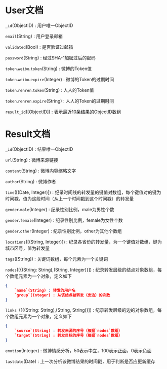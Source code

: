 # User文档

`_id`(ObjectID) : 用户唯一ObjectID

`email`(String) : 用户登录邮箱

`validated`(Bool) : 是否验证过邮箱

`password`(String) : 经过SHA-1加密过后的密码

`token`.`weibo`.`token`(String) : 微博的Token值

`token`.`weibo`.`expire`(Integer) : 微博的Token的过期时间

`token`.`renren`.`token`(String) : 人人的Token值

`token`.`renren`.`expire`(String) : 人人的Token的过期时间

`result_id`([ObjectID]) : 表示最近10条结果的ObjectID数组

# Result文档

`_id`(ObjectID) : 结果唯一ObjectID

`url`(String) : 微博来源链接

`content`(String) : 微博内容缩略文字

`author`(String) : 微博作者

`time`([(Date, Integer)]) : 纪录时间线的转发量的键值对数组，每个键值对的键为时间戳，值为这段时间（从上一个时间戳到这个时间戳）的转发量

`gender`.`male`(Integer) : 纪录性别比例，male为男性个数

`gender`.`female`(Integer) : 纪录性别比例，female为女性个数

`gender`.`other`(Integer) : 纪录性别比例，other为其他个数组

`locations`([(String, Integer)]) : 纪录各省份的转发量，为一个键值对数组，键为城市区号，值为转发量

`tags`([String]) : 关键词数组，每个元素为一个关键词

`nodes`([{(String: String),(String, Integer)}]) : 纪录转发层级的结点对象数组，每个数组元素为一个对象，定义如下

```json
{
	`name`(String) : 转发的用户名
	`group`(Integer) : 从该结点被转发（出边）的次数
}
```

`links `([{(String: String),(String, String)}]) : 纪录转发层级的边的对象数组，每个数组元素为一个对象，定义如下

```json
{
	`source`(String) : 转发来源的序号（根据`nodes`数组）
	`target`(String) : 转发目标的序号（根据`nodes`数组）
}
```

`emotion`(Integer) : 微博情感分析，50表示中立，100表示正面，0表示负面

`lastdate`(Date) : 上一次分析该微博结果的时间戳，用于判断是否应更新缓存